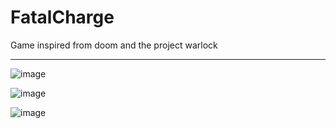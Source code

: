 # FatalCharge
Game inspired from doom and the project warlock
____________________________________________________________________________________________________
![image](https://github.com/dasu2k/FatalCharge/assets/110711019/42b5a520-c3d2-4486-b87a-2c3c82bc44a4)


![image](https://github.com/dasu2k/FatalCharge/assets/110711019/57ec251f-8f86-4eaa-8c45-41fd8d99cce0)


![image](https://github.com/dasu2k/FatalCharge/assets/110711019/27ebf75b-eacc-415d-b282-ce1772910964)
